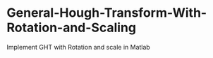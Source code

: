 # General-Hough-Transform-With-Rotation-and-Scaling
Implement GHT with Rotation and scale in Matlab
